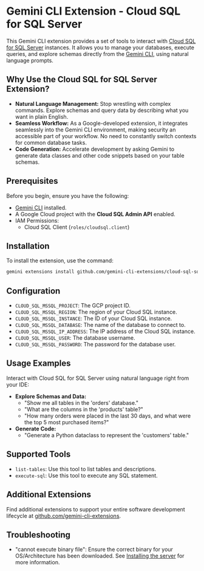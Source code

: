 # Gemini CLI Extension - Cloud SQL for SQL Server

This Gemini CLI extension provides a set of tools to interact with [Cloud SQL for SQL Server](https://cloud.google.com/sql/docs/sqlserver) instances. It allows you to manage your databases, execute queries, and explore schemas directly from the [Gemini CLI](https://google-gemini.github.io/gemini-cli/), using natural language prompts.

## Why Use the Cloud SQL for SQL Server Extension?

* **Natural Language Management:** Stop wrestling with complex commands. Explore schemas and query data by describing what you want in plain English.
* **Seamless Workflow:** As a Google-developed extension, it integrates seamlessly into the Gemini CLI environment, making security an accessible part of your workflow. No need to constantly switch contexts for common database tasks.
* **Code Generation:** Accelerate development by asking Gemini to generate data classes and other code snippets based on your table schemas.

## Prerequisites

Before you begin, ensure you have the following:

* [Gemini CLI](https://github.com/google-gemini/gemini-cli) installed.
* A Google Cloud project with the **Cloud SQL Admin API** enabled.
* IAM Permissions:
  * Cloud SQL Client (`roles/cloudsql.client`)

## Installation

To install the extension, use the command:

```bash
gemini extensions install github.com/gemini-cli-extensions/cloud-sql-sqlserver.git
```

## Configuration

* `CLOUD_SQL_MSSQL_PROJECT`: The GCP project ID.
* `CLOUD_SQL_MSSQL_REGION`: The region of your Cloud SQL instance.
* `CLOUD_SQL_MSSQL_INSTANCE`: The ID of your Cloud SQL instance.
* `CLOUD_SQL_MSSQL_DATABASE`: The name of the database to connect to.
* `CLOUD_SQL_MSSQL_IP_ADDRESS`: The IP address of the Cloud SQL instance.
* `CLOUD_SQL_MSSQL_USER`: The database username.
* `CLOUD_SQL_MSSQL_PASSWORD`: The password for the database user.

## Usage Examples

Interact with Cloud SQL for SQL Server using natural language right from your IDE:

* **Explore Schemas and Data:**
  * "Show me all tables in the 'orders' database."
  * "What are the columns in the 'products' table?"
  * "How many orders were placed in the last 30 days, and what were the top 5 most purchased items?"
* **Generate Code:**
  * "Generate a Python dataclass to represent the 'customers' table."

## Supported Tools

* `list-tables`: Use this tool to list tables and descriptions.
* `execute-sql`: Use this tool to execute any SQL statement.

## Additional Extensions

Find additional extensions to support your entire software development lifecycle at [github.com/gemini-cli-extensions](https://github.com/gemini-cli-extensions).

## Troubleshooting

* "cannot execute binary file": Ensure the correct binary for your OS/Architecture has been downloaded. See [Installing the server](https://googleapis.github.io/genai-toolbox/getting-started/introduction/#installing-the-server) for more information.
